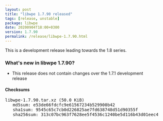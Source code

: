 ```yaml
---
layout: post
title: "libwpe 1.7.90 released"
tags: [release, unstable]
package: libwpe
date: 20200904T18:00+0300
version: 1.7.90
permalink: /release/libwpe-1.7.90.html
---
```


This is a development release leading towards the 1.8 series.

### What's new in libwpe 1.7.90?

- This release does not contain changes over the 1.7.1 development release

#### Checksums

<pre>
libwpe-1.7.90.tar.xz (50.0 KiB)
   md5sum: e53de66fdcfc9e61567234b529900b42
   sha1sum: 9545c65c7cb0d226825ae7fd638748d51d90355f
   sha256sum: 313c07bc963f7628ee5f4536c1240be5d116b43d01eec441c847db993f95d1b6
</pre>
